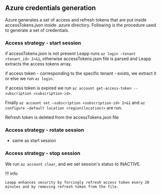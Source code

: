 ## Azure credentials generation

Azure generates a set of access and refresh tokens that are put inside accessTokens.json inside .azure directory. 
Following is the procedure used to generate a set of credentials.

### Access strategy - start session

if accessTokens.json is not present Leapp runs `az login —tenant <tenant_id> 2>&1`, otherwise accessTokens.json file 
is parsed and Leapp extracts the access tokens array.

if access token - corresponding to the specific tenant - exists, we extract it or else we run `az login`.

if access token is expired we run `az account get-access-token --subscription <subscription-id>`.

Finally `az account set —subscription <subscription-id> 2>&1` and `az configure —default location <region(location)>` are run.

Refresh token is deleted from the accessTokens.json file

### Access strategy - rotate session

- same as start session

### Access strategy - stop session

We run `az account clear`, and we set session's status to INACTIVE.
  
!!! info

    Leapp enhances security by forcingly refresh access token every 20 minutes and by removing refresh token from the file.
